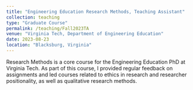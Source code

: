 ```yaml
---
title: "Engineering Education Research Methods, Teaching Assistant"
collection: teaching
type: "Graduate Course"
permalink: /teaching/Fall2023TA
venue: "Virginia Tech, Department of Engineering Education"
date: 2023-08-23
location: "Blacksburg, Virginia"
---
```


Research Methods is a core course for the Engineering Education PhD at Virginia Tech. As part of this course, I provided regular feedback on assignments and led courses related to ethics in research and researcher positionality, as well as qualitative research methods. 
